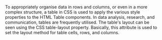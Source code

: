 To appropriately organise data in rows and columns, or even in a more complex structure, a table in CSS is used to apply the various style properties to the HTML Table components. In data analysis, research, and communication, tables are frequently utilised. The table's layout can be seen using the CSS table-layout property. Basically, this attribute is used to set the layout method for table cells, rows, and columns.